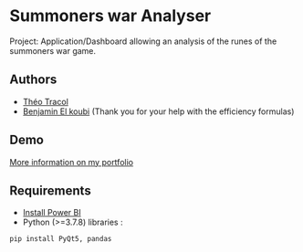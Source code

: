 # Summoners war Analyser

Project: Application/Dashboard allowing an analysis of the runes of the summoners war game.

## Authors

- [Théo Tracol ](http://theotracol.com/)
- [Benjamin El koubi](https://www.linkedin.com/in/benjamin-el-koubi-b4b774216/) (Thank you for your help with the efficiency formulas)

## Demo

[More information on my portfolio](http://theotracol.com/index.php/project-summoners-war-arena/)

## Requirements

- [Install Power BI](https://powerbi.microsoft.com/fr-fr/downloads/)
- Python (>=3.7.8) libraries :
 ```bash
pip install PyQt5, pandas
```
